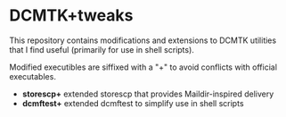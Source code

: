 # DCMTK+tweaks

This repository contains modifications and extensions to DCMTK utilities that I find useful (primarily for use in shell scripts).

Modified executibles are siffixed with a "+" to avoid conflicts with official executables.

* **storescp+** extended storescp that provides Maildir-inspired delivery
* **dcmftest+** extended dcmftest to simplify use in shell scripts
